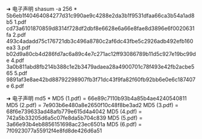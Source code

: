 ➜  电子声明 shasum -a 256 *
5b6eb1f40464084277d31c990ae9c4288e2da3b1f9531dfaa66ca3b54a1ad8b5  1.pdf
cd73a6101870859d8314f728df2dbf8e6628e6a66e8fae8d3896e6f0020631fa  2.pdf
493c4adadd75c176721db3c496a8780c2af6dc43fbe5c2926adb492efb160ea3  3.pdf
b02d9a80cb4d286fd7ac6a89c4e7c271ac12ff93086789b11d5c927e19bc99de  4.pdf
3a0b811abd8fb214b388c1e2b3479adaea28a4900701c78f493e42fb2acbe565  5.pdf
9891af3e8ae42bd88792298907fb3f71dc43f9fa82f60fb92bb6e0e6c187407e  6.pdf

➜  电子声明 md5 *
MD5 (1.pdf) = 66e89c7110b93b4a85b4ae4240540811
MD5 (2.pdf) = 7e903b6e480a8e2650f10c48f8be3ad2
MD5 (3.pdf) = 68f6e739633ad48afb779e615d4a4042
MD5 (4.pdf) = 742a5b33205d6a5c07fe8da5b704c839
MD5 (5.pdf) = 3a66e93b4eb8856151698ac23ec6501a
MD5 (6.pdf) = 7f0923077a55912f4e8fd8de426d6a51

